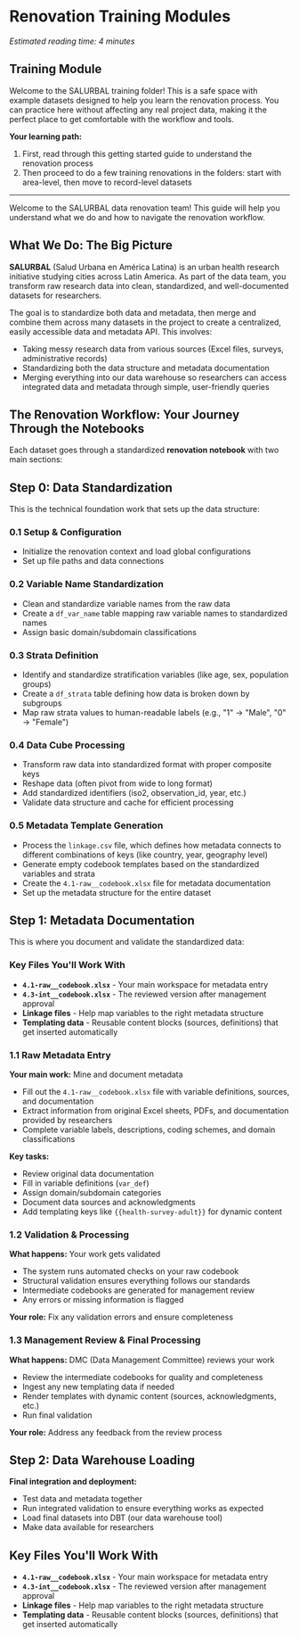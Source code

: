 # Renovation Training Modules

*Estimated reading time: 4 minutes*

## Training Module

Welcome to the SALURBAL training folder! This is a safe space with example datasets designed to help you learn the renovation process. You can practice here without affecting any real project data, making it the perfect place to get comfortable with the workflow and tools.

**Your learning path:**
1. First, read through this getting started guide to understand the renovation process
2. Then proceed to do a few training renovations in the folders: start with area-level, then move to record-level datasets

---

Welcome to the SALURBAL data renovation team! This guide will help you understand what we do and how to navigate the renovation workflow.

## What We Do: The Big Picture

**SALURBAL** (Salud Urbana en América Latina) is an urban health research initiative studying cities across Latin America. As part of the data team, you transform raw research data into clean, standardized, and well-documented datasets for researchers.

The goal is to standardize both data and metadata, then merge and combine them across many datasets in the project to create a centralized, easily accessible data and metadata API. This involves:
- Taking messy research data from various sources (Excel files, surveys, administrative records)
- Standardizing both the data structure and metadata documentation
- Merging everything into our data warehouse so researchers can access integrated data and metadata through simple, user-friendly queries

## The Renovation Workflow: Your Journey Through the Notebooks

Each dataset goes through a standardized **renovation notebook** with two main sections:

## Step 0: Data Standardization
This is the technical foundation work that sets up the data structure:

### 0.1 Setup & Configuration
- Initialize the renovation context and load global configurations
- Set up file paths and data connections

### 0.2 Variable Name Standardization
- Clean and standardize variable names from the raw data
- Create a `df_var_name` table mapping raw variable names to standardized names
- Assign basic domain/subdomain classifications

### 0.3 Strata Definition
- Identify and standardize stratification variables (like age, sex, population groups)
- Create a `df_strata` table defining how data is broken down by subgroups
- Map raw strata values to human-readable labels (e.g., "1" → "Male", "0" → "Female")

### 0.4 Data Cube Processing
- Transform raw data into standardized format with proper composite keys
- Reshape data (often pivot from wide to long format)
- Add standardized identifiers (iso2, observation_id, year, etc.)
- Validate data structure and cache for efficient processing

### 0.5 Metadata Template Generation
- Process the `linkage.csv` file, which defines how metadata connects to different combinations of keys (like country, year, geography level)
- Generate empty codebook templates based on the standardized variables and strata
- Create the `4.1-raw__codebook.xlsx` file for metadata documentation
- Set up the metadata structure for the entire dataset

## Step 1: Metadata Documentation
This is where you document and validate the standardized data:

### Key Files You'll Work With
- **`4.1-raw__codebook.xlsx`** - Your main workspace for metadata entry
- **`4.3-int__codebook.xlsx`** - The reviewed version after management approval
- **Linkage files** - Help map variables to the right metadata structure
- **Templating data** - Reusable content blocks (sources, definitions) that get inserted automatically

### 1.1 Raw Metadata Entry
**Your main work:** Mine and document metadata
- Fill out the `4.1-raw__codebook.xlsx` file with variable definitions, sources, and documentation
- Extract information from original Excel sheets, PDFs, and documentation provided by researchers
- Complete variable labels, descriptions, coding schemes, and domain classifications

**Key tasks:**
- Review original data documentation
- Fill in variable definitions (`var_def`)
- Assign domain/subdomain categories 
- Document data sources and acknowledgments
- Add templating keys like `{{health-survey-adult}}` for dynamic content

### 1.2 Validation & Processing
**What happens:** Your work gets validated
- The system runs automated checks on your raw codebook
- Structural validation ensures everything follows our standards
- Intermediate codebooks are generated for management review
- Any errors or missing information is flagged

**Your role:** Fix any validation errors and ensure completeness

### 1.3 Management Review & Final Processing
**What happens:** DMC (Data Management Committee) reviews your work
- Review the intermediate codebooks for quality and completeness
- Ingest any new templating data if needed
- Render templates with dynamic content (sources, acknowledgments, etc.)
- Run final validation

**Your role:** Address any feedback from the review process

## Step 2: Data Warehouse Loading
**Final integration and deployment:**
- Test data and metadata together
- Run integrated validation to ensure everything works as expected
- Load final datasets into DBT (our data warehouse tool)
- Make data available for researchers

## Key Files You'll Work With

- **`4.1-raw__codebook.xlsx`** - Your main workspace for metadata entry
- **`4.3-int__codebook.xlsx`** - The reviewed version after management approval
- **Linkage files** - Help map variables to the right metadata structure
- **Templating data** - Reusable content blocks (sources, definitions) that get inserted automatically
